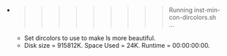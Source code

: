 * >>>>>>>>> Running inst-min-con-dircolors.sh ...
  * Set dircolors to use  to make ls more beautiful.
  * Disk size = 915812K. Space Used = 24K. Runtime = 00:00:00:00.
